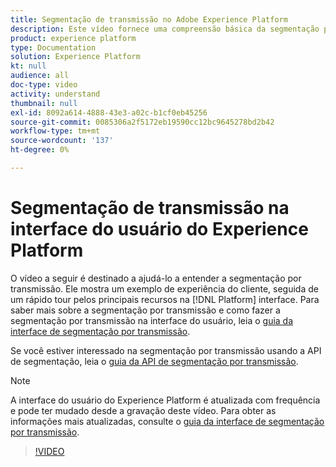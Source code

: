 ```yaml
---
title: Segmentação de transmissão no Adobe Experience Platform
description: Este vídeo fornece uma compreensão básica da segmentação por transmissão no Adobe Experience Platform e descreve como fazer a segmentação por transmissão usando a interface do usuário da Platform.
product: experience platform
type: Documentation
solution: Experience Platform
kt: null
audience: all
doc-type: video
activity: understand
thumbnail: null
exl-id: 8092a614-4888-43e3-a02c-b1cf0eb45256
source-git-commit: 0085306a2f5172eb19590cc12bc9645278bd2b42
workflow-type: tm+mt
source-wordcount: '137'
ht-degree: 0%

---
```


# Segmentação de transmissão na interface do usuário do Experience Platform

O vídeo a seguir é destinado a ajudá-lo a entender a segmentação por transmissão. Ele mostra um exemplo de experiência do cliente, seguida de um rápido tour pelos principais recursos na [!DNL Platform] interface. Para saber mais sobre a segmentação por transmissão e como fazer a segmentação por transmissão na interface do usuário, leia o [guia da interface de segmentação por transmissão](../ui/streaming-segmentation.md).

Se você estiver interessado na segmentação por transmissão usando a API de segmentação, leia o [guia da API de segmentação por transmissão](../api/streaming-segmentation.md).

>[!NOTE]
>
>A interface do usuário do Experience Platform é atualizada com frequência e pode ter mudado desde a gravação deste vídeo. Para obter as informações mais atualizadas, consulte o [guia da interface de segmentação por transmissão](../ui/streaming-segmentation.md).

>[!VIDEO](https://video.tv.adobe.com/v/36184?quality=12&learn=on)
